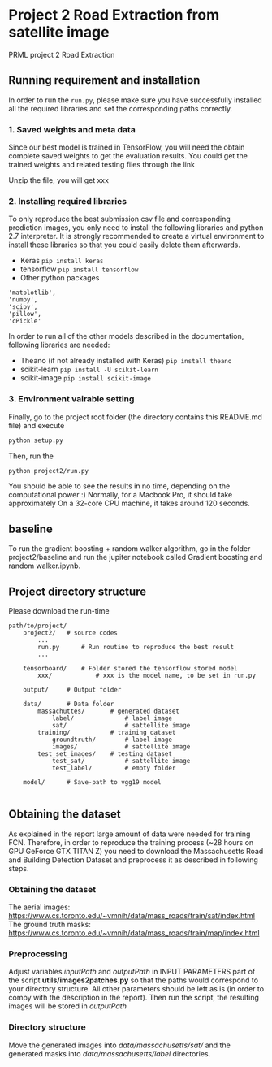 # Project 2 Road Extraction from satellite image
PRML project 2 Road Extraction


## Running requirement and installation
In order to run the ```run.py```, please make sure you have successfully
installed all the required libraries and set the corresponding paths correctly.

### 1. Saved weights and meta data
Since our best model is trained in TensorFlow, you will need the obtain complete saved weights to get the evaluation results. You could get the trained weights and related testing files through the link

Unzip the file, you will get xxx

### 2. Installing required libraries

To only reproduce the best submission csv file and corresponding prediction images, you only need to install the following libraries and python 2.7 interpreter. It is strongly recommended to create a virtual environment to install these libraries so that you could easily delete them afterwards.

* Keras
```pip install keras```
* tensorflow
```pip install tensorflow```
* Other python packages
```
'matplotlib',
'numpy',
'scipy',
'pillow',
'cPickle'
```

In order to run all of the other models described in the documentation, following libraries are needed:

* Theano (if not already installed with Keras)
```pip install theano```
* scikit-learn
```pip install -U scikit-learn```
* scikit-image
```pip install scikit-image```



### 3. Environment vairable setting

Finally, go to the project root folder (the directory contains this README.md file) and
execute
```bash
python setup.py
```

Then, run the
```bash
python project2/run.py
```

You should be able to see the results in no time, depending on the computational power :)
Normally, for a Macbook Pro, it should take approximately
On a 32-core CPU machine, it takes around 120 seconds.

## baseline

To run the gradient boosting + random walker algorithm, go in the folder project2/baseline and run the jupiter notebook called Gradient boosting and random walker.ipynb.

## Project directory structure
Please download the run-time 
```
path/to/project/
    project2/   # source codes
        ...
        run.py      # Run routine to reproduce the best result
        ...
    
    tensorboard/    # Folder stored the tensorflow stored model
        xxx/            # xxx is the model name, to be set in run.py
        
    output/     # Output folder
    
    data/       # Data folder
        massachuttes/       # generated dataset
            label/              # label image
            sat/                # sattellite image
        training/           # training dataset
            groundtruth/        # label image
            images/             # sattellite image
        test_set_images/    # testing dataset
            test_sat/           # sattellite image
            test_label/         # empty folder
    
    model/      # Save-path to vgg19 model
    
```

## Obtaining the dataset
As explained in the report large amount of data were needed for training FCN. Therefore, in order to reproduce the training process (~28 hours on GPU GeForce GTX TITAN Z) you need to download the Massachusetts Road and Building Detection Dataset and preprocess it as described in following steps.

### Obtaining the dataset
The aerial images: https://www.cs.toronto.edu/~vmnih/data/mass_roads/train/sat/index.html
The ground truth masks: https://www.cs.toronto.edu/~vmnih/data/mass_roads/train/map/index.html

### Preprocessing
Adjust variables *inputPath* and *outputPath* in INPUT PARAMETERS part of the script **utils/images2patches.py** so that the paths would correspond to your directory structure. All other parameters should be left as is (in order to compy with the description in the report). Then run the script, the resulting images will be stored in *outputPath*

### Directory structure
Move the generated images into *data/massachusetts/sat/* and the generated masks into *data/massachusetts/label* directories.

